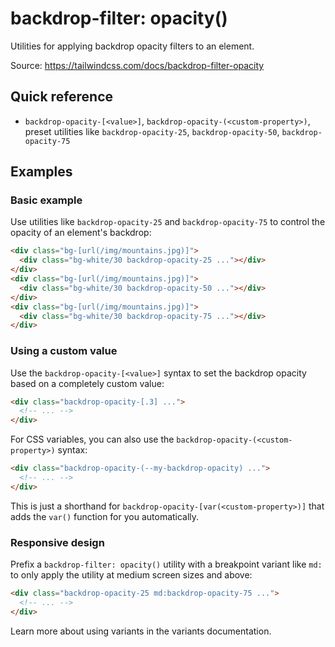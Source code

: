 # backdrop-filter: opacity()

Utilities for applying backdrop opacity filters to an element.

Source: https://tailwindcss.com/docs/backdrop-filter-opacity

## Quick reference

- `backdrop-opacity-[<value>]`, `backdrop-opacity-(<custom-property>)`, preset utilities like `backdrop-opacity-25`, `backdrop-opacity-50`, `backdrop-opacity-75`

## Examples

### Basic example

Use utilities like `backdrop-opacity-25` and `backdrop-opacity-75` to control the opacity of an element's backdrop:

```html
<div class="bg-[url(/img/mountains.jpg)]">
  <div class="bg-white/30 backdrop-opacity-25 ..."></div>
</div>
<div class="bg-[url(/img/mountains.jpg)]">
  <div class="bg-white/30 backdrop-opacity-50 ..."></div>
</div>
<div class="bg-[url(/img/mountains.jpg)]">
  <div class="bg-white/30 backdrop-opacity-75 ..."></div>
</div>
```

### Using a custom value

Use the `backdrop-opacity-[<value>]` syntax to set the backdrop opacity based on a completely custom value:

```html
<div class="backdrop-opacity-[.3] ...">
  <!-- ... -->
</div>
```

For CSS variables, you can also use the `backdrop-opacity-(<custom-property>)` syntax:

```html
<div class="backdrop-opacity-(--my-backdrop-opacity) ...">
  <!-- ... -->
</div>
```

This is just a shorthand for `backdrop-opacity-[var(<custom-property>)]` that adds the `var()` function for you automatically.

### Responsive design

Prefix a `backdrop-filter: opacity()` utility with a breakpoint variant like `md:` to only apply the utility at medium screen sizes and above:

```html
<div class="backdrop-opacity-25 md:backdrop-opacity-75 ...">
  <!-- ... -->
</div>
```

Learn more about using variants in the variants documentation.
